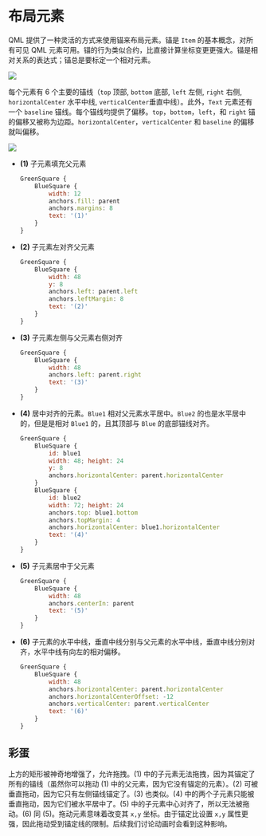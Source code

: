 # 布局元素

QML 提供了一种灵活的方式来使用锚来布局元素。锚是 `Item` 的基本概念，对所有可见 QML 元素可用。锚的行为类似合约，比直接计算坐标变更更强大。锚是相对关系的表达式；锚总是要标定一个相对元素。

![](./assets/anchors.png)

每个元素有 6 个主要的锚线（`top` 顶部, `bottom` 底部, `left` 左侧, `right` 右侧, `horizontalCenter` 水平中线, `verticalCenter`垂直中线）。此外，`Text` 元素还有一个 `baseline` 锚线。每个锚线均提供了偏移。`top`，`bottom`，`left`，和 `right` 锚的偏移又被称为边距。`horizontalCenter`，`verticalCenter` 和 `baseline` 的偏移就叫偏移。

![](./assets/anchorgrid.png)


* **(1)** 子元素填充父元素

    ```qml
    GreenSquare {
        BlueSquare {
            width: 12
            anchors.fill: parent
            anchors.margins: 8
            text: '(1)'
        }
    }
    ```
    


* **(2)** 子元素左对齐父元素

    ```qml
    GreenSquare {
        BlueSquare {
            width: 48
            y: 8
            anchors.left: parent.left
            anchors.leftMargin: 8
            text: '(2)'
        }
    }
    ```



* **(3)** 子元素左侧与父元素右侧对齐

    ```qml
    GreenSquare {
        BlueSquare {
            width: 48
            anchors.left: parent.right
            text: '(3)'
        }
    }
    ```



* **(4)** 居中对齐的元素。`Blue1` 相对父元素水平居中。`Blue2` 的也是水平居中的，但是是相对 `Blue1` 的，且其顶部与 `Blue` 的底部锚线对齐。

    ```qml
    GreenSquare {
        BlueSquare {
            id: blue1
            width: 48; height: 24
            y: 8
            anchors.horizontalCenter: parent.horizontalCenter
        }
        BlueSquare {
            id: blue2
            width: 72; height: 24
            anchors.top: blue1.bottom
            anchors.topMargin: 4
            anchors.horizontalCenter: blue1.horizontalCenter
            text: '(4)'
        }
    }
    ```



* **(5)** 子元素居中于父元素

    ```qml
    GreenSquare {
        BlueSquare {
            width: 48
            anchors.centerIn: parent
            text: '(5)'
        }
    }
    ```



* **(6)** 子元素的水平中线，垂直中线分别与父元素的水平中线，垂直中线分别对齐，水平中线有向左的相对偏移。

    ```qml
    GreenSquare {
        BlueSquare {
            width: 48
            anchors.horizontalCenter: parent.horizontalCenter
            anchors.horizontalCenterOffset: -12
            anchors.verticalCenter: parent.verticalCenter
            text: '(6)'
        }
    }
    ```

## 彩蛋

上方的矩形被神奇地增强了，允许拖拽。(1) 中的子元素无法拖拽，因为其锚定了所有的锚线（虽然你可以拖动 (1) 中的父元素，因为它没有锚定的元素）。(2) 可被垂直拖动，因为它只有左侧锚线锚定了。(3) 也类似。(4) 中的两个子元素只能被垂直拖动，因为它们被水平居中了。(5) 中的子元素中心对齐了，所以无法被拖动。(6) 同 (5)。拖动元素意味着改变其 `x,y` 坐标。由于锚定比设置 `x,y` 属性更强，因此拖动受到锚定线的限制。后续我们讨论动画时会看到这种影响。

